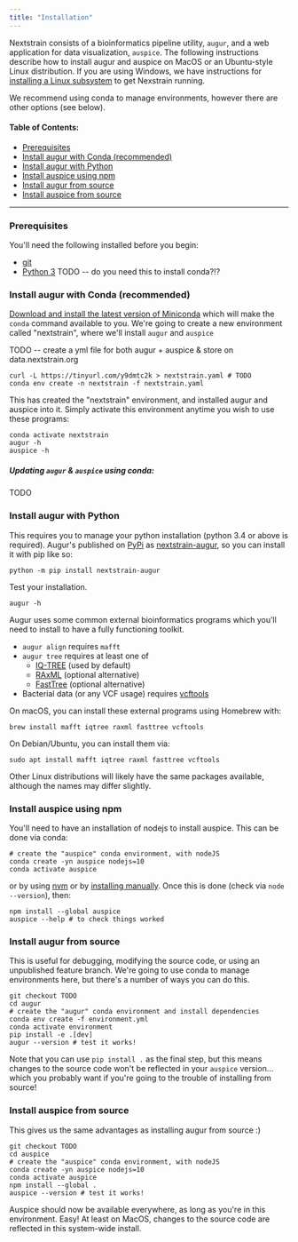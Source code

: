 ```yaml
---
title: "Installation"
---
```


Nextstrain consists of a bioinformatics pipeline utility, `augur`, and a web application for data visualization, `auspice`.
The following instructions describe how to install augur and auspice on MacOS or an Ubuntu-style Linux distribution.
If you are using Windows, we have instructions for [installing a Linux subsystem](/docs/getting-started/windows-help) to get Nexstrain running.

We recommend using conda to manage environments, however there are other options (see below).

#### Table of Contents:
* [Prerequisites](#prerequisites)
* [Install augur with Conda (recommended)](#install-augur-with-conda-recommended)
* [Install augur with Python](#install-augur-with-python)
* [Install auspice using npm](#install-auspice-using-npm)
* [Install augur from source](#install-augur-from-source)
* [Install auspice from source](#install-auspice-from-source)


---


### Prerequisites

You'll need the following installed before you begin:

* [git](https://git-scm.com/downloads)
* [Python 3](https://www.python.org/downloads/) TODO -- do you need this to install conda?!?


### Install augur with Conda (recommended)

[Download and install the latest version of Miniconda](https://conda.io/miniconda.html) which will make the `conda` command available to you.
We're going to create a new environment called "nextstrain", where we'll install `augur` and `auspice`

TODO -- create a yml file for both augur + auspice & store on data.nextstrain.org


```
curl -L https://tinyurl.com/y9dmtc2k > nextstrain.yaml # TODO
conda env create -n nextstrain -f nextstrain.yaml
```

This has created the "nextstrain" environment, and installed augur and auspice into it.
Simply activate this environment anytime you wish to use these programs:

```
conda activate nextstrain
augur -h
auspice -h
```

##### Updating `augur` & `auspice` using conda:

TODO



### Install augur with Python

This requires you to manage your python installation (python 3.4 or above is required). Augur's published on [PyPi](https://pypi.org/) as [nextstrain-augur](https://pypi.org/project/nextstrain-augur), so you can install it with pip like so:

```
python -m pip install nextstrain-augur
```

Test your installation.

```
augur -h
```

Augur uses some common external bioinformatics programs which you’ll need to install to have a fully functioning toolkit.
* `augur align` requires `mafft`
* `augur tree` requires at least one of
  * [IQ-TREE](http://www.iqtree.org/) (used by default)
  * [RAxML](https://sco.h-its.org/exelixis/web/software/raxml/) (optional alternative)
  * [FastTree](http://www.microbesonline.org/fasttree/) (optional alternative)
* Bacterial data (or any VCF usage) requires [vcftools](https://vcftools.github.io/)


On macOS, you can install these external programs using Homebrew with:

```
brew install mafft iqtree raxml fasttree vcftools
```

On Debian/Ubuntu, you can install them via:

```
sudo apt install mafft iqtree raxml fasttree vcftools
```

Other Linux distributions will likely have the same packages available, although the names may differ slightly.


### Install auspice using npm

You'll need to have an installation of nodejs to install auspice. This can be done via conda:
```
# create the "auspice" conda environment, with nodeJS
conda create -yn auspice nodejs=10
conda activate auspice
```
or by using [nvm](TODO) or by [installing manually](https://nodesource.com/blog/installing-node-js-tutorial-using-nvm-on-mac-os-x-and-ubuntu/).
Once this is done (check via `node --version`), then:

```
npm install --global auspice
auspice --help # to check things worked
```

### Install augur from source

This is useful for debugging, modifying the source code, or using an unpublished feature branch.
We're going to use conda to manage environments here, but there's a number of ways you can do this.

```
git checkout TODO
cd augur
# create the "augur" conda environment and install dependencies
conda env create -f environment.yml
conda activate environment
pip install -e .[dev]
augur --version # test it works!
```

Note that you can use `pip install .` as the final step, but this means changes to the source code won't be reflected in your `auspice` version... which you probably want if you're going to the trouble of installing from source!


### Install auspice from source

This gives us the same advantages as installing augur from source :)

```
git checkout TODO
cd auspice
# create the "auspice" conda environment, with nodeJS
conda create -yn auspice nodejs=10
conda activate auspice
npm install --global .
auspice --version # test it works!
```

Auspice should now be available everywhere, as long as you're in this environment.
Easy!
At least on MacOS, changes to the source code are reflected in this system-wide install.

